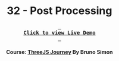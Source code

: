 <div align="center">

# 32 - Post Processing

**[<kbd> <br> **Click to view Live Demo** <br> </kbd>][demo]**

#### Course: [ThreeJS Journey][course] By Bruno Simon

</div>

<!-----------------------------------{ Links }---------------------------------->

[demo]: https://post-processing-threejs-journey.vercel.app
[course]: https://threejs-journey.com
